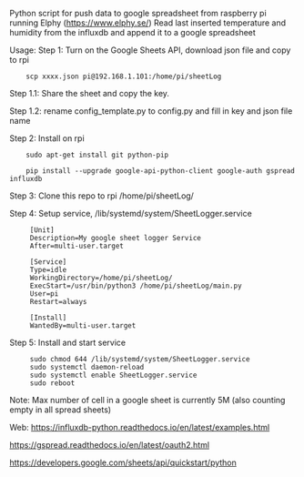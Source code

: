 Python script for push data to google spreadsheet from raspberry pi running Elphy (https://www.elphy.se/) 
Read last inserted temperature and humidity from the influxdb and append it to a google spreadsheet

Usage: 
Step 1: Turn on the Google Sheets API, download json file and copy to rpi
        
        scp xxxx.json pi@192.168.1.101:/home/pi/sheetLog

Step 1.1: Share the sheet and copy the key.

Step 1.2: rename config_template.py to config.py and fill in key and json file name

Step 2: Install on rpi

        sudo apt-get install git python-pip

        pip install --upgrade google-api-python-client google-auth gspread influxdb

Step 3: Clone this repo to rpi /home/pi/sheetLog/
        
Step 4: Setup service, /lib/systemd/system/SheetLogger.service 

         [Unit]
         Description=My google sheet logger Service
         After=multi-user.target

         [Service]
         Type=idle
         WorkingDirectory=/home/pi/sheetLog/
         ExecStart=/usr/bin/python3 /home/pi/sheetLog/main.py
         User=pi
         Restart=always

         [Install]
         WantedBy=multi-user.target
         
Step 5: Install and start service

         sudo chmod 644 /lib/systemd/system/SheetLogger.service
         sudo systemctl daemon-reload
         sudo systemctl enable SheetLogger.service
         sudo reboot
        
Note:
Max number of cell in a google sheet is currently 5M (also counting empty in all spread sheets)

Web:
https://influxdb-python.readthedocs.io/en/latest/examples.html

https://gspread.readthedocs.io/en/latest/oauth2.html

https://developers.google.com/sheets/api/quickstart/python


